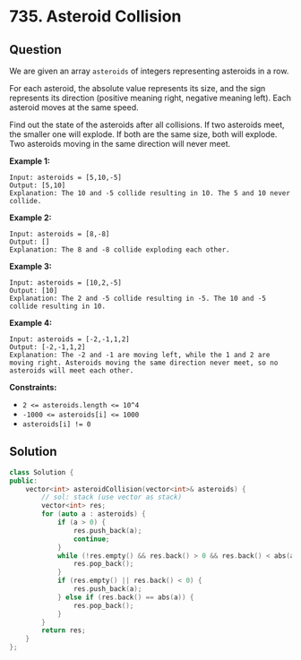 # 735. Asteroid Collision

## Question

We are given an array `asteroids` of integers representing asteroids in a row.

For each asteroid, the absolute value represents its size, and the sign represents its direction \(positive meaning right, negative meaning left\). Each asteroid moves at the same speed.

Find out the state of the asteroids after all collisions. If two asteroids meet, the smaller one will explode. If both are the same size, both will explode. Two asteroids moving in the same direction will never meet.

**Example 1:**

```text
Input: asteroids = [5,10,-5]
Output: [5,10]
Explanation: The 10 and -5 collide resulting in 10. The 5 and 10 never collide.
```

**Example 2:**

```text
Input: asteroids = [8,-8]
Output: []
Explanation: The 8 and -8 collide exploding each other.
```

**Example 3:**

```text
Input: asteroids = [10,2,-5]
Output: [10]
Explanation: The 2 and -5 collide resulting in -5. The 10 and -5 collide resulting in 10.
```

**Example 4:**

```text
Input: asteroids = [-2,-1,1,2]
Output: [-2,-1,1,2]
Explanation: The -2 and -1 are moving left, while the 1 and 2 are moving right. Asteroids moving the same direction never meet, so no asteroids will meet each other.
```

**Constraints:**

* `2 <= asteroids.length <= 10^4`
* `-1000 <= asteroids[i] <= 1000`
* `asteroids[i] != 0`

## Solution

```cpp
class Solution {
public:
    vector<int> asteroidCollision(vector<int>& asteroids) {
        // sol: stack (use vector as stack)
        vector<int> res;
        for (auto a : asteroids) {
            if (a > 0) {
                res.push_back(a);
                continue;
            }
            while (!res.empty() && res.back() > 0 && res.back() < abs(a)) {
                res.pop_back();
            }
            if (res.empty() || res.back() < 0) {
                res.push_back(a);
            } else if (res.back() == abs(a)) {
                res.pop_back();
            }
        }
        return res;
    }
};
```

